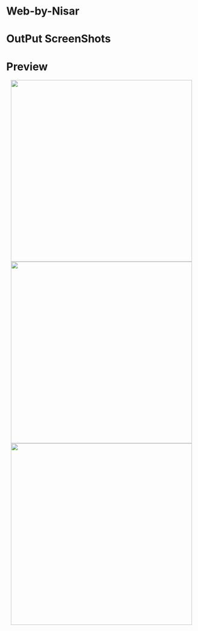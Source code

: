 # Web-by-Nisar
# OutPut ScreenShots
# Preview
<p align="center">
<img src="/HamzaAli689/Web-by-Nisar\Output Screens\outputSSLWN2/1.png" height="480px"/> <img src="/assets/results/top.png" height="480px" /> <img src="/assets/results/bottom.png" height="480px" />
</p>
